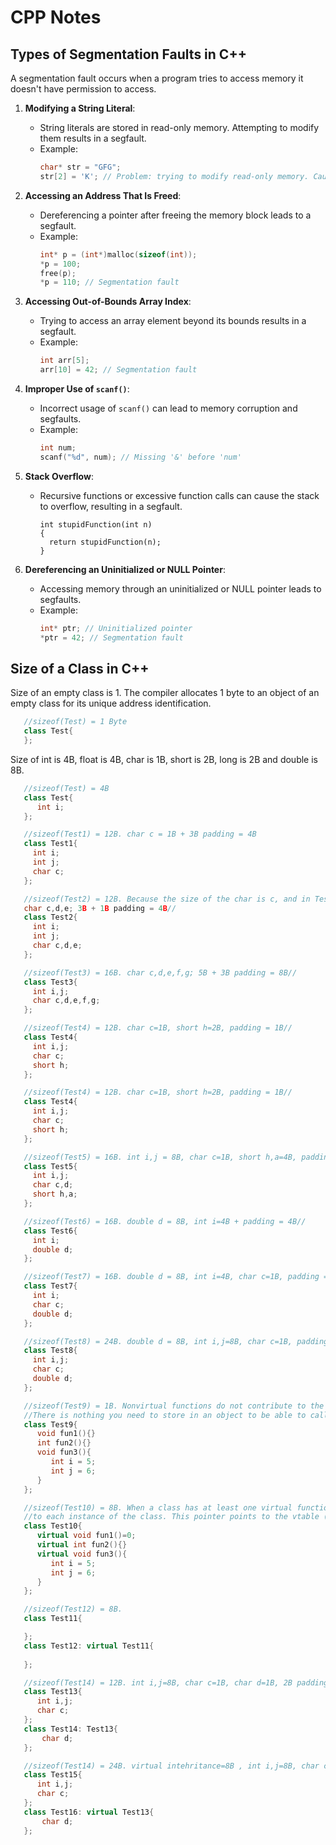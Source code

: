 # CPP Notes

## Types of Segmentation Faults in C++

A segmentation fault  occurs when a program tries to access memory it doesn't have permission to access.
1. **Modifying a String Literal**:
   - String literals are stored in read-only memory. Attempting to modify them results in a segfault.
   - Example:
     ```cpp
     char* str = "GFG";
     str[2] = 'K'; // Problem: trying to modify read-only memory. Causes a segfault
     ```

2. **Accessing an Address That Is Freed**:
   - Dereferencing a pointer after freeing the memory block leads to a segfault.
   - Example:
     ```cpp
     int* p = (int*)malloc(sizeof(int));
     *p = 100;
     free(p);
     *p = 110; // Segmentation fault
     ```

3. **Accessing Out-of-Bounds Array Index**:
   - Trying to access an array element beyond its bounds results in a segfault.
   - Example:
     ```cpp
     int arr[5];
     arr[10] = 42; // Segmentation fault
     ```

4. **Improper Use of `scanf()`**:
   - Incorrect usage of `scanf()` can lead to memory corruption and segfaults.
   - Example:
     ```cpp
     int num;
     scanf("%d", num); // Missing '&' before 'num'
     ```

5. **Stack Overflow**:
   - Recursive functions or excessive function calls can cause the stack to overflow, resulting in a segfault.
     ```
     int stupidFunction(int n)
     {
       return stupidFunction(n);
     }
     ```

6. **Dereferencing an Uninitialized or NULL Pointer**:
   - Accessing memory through an uninitialized or NULL pointer leads to segfaults.
   - Example:
     ```cpp
     int* ptr; // Uninitialized pointer
     *ptr = 42; // Segmentation fault
     ```


## Size of a Class in C++

Size of an empty class is 1. The compiler allocates 1 byte to an object of an empty class for its unique address identification. 
```cpp
   //sizeof(Test) = 1 Byte
   class Test{
   };
```
Size of int is 4B, float is 4B, char is 1B, short is 2B, long is 2B and double is 8B. 

```cpp
   //sizeof(Test) = 4B
   class Test{
      int i;
   };

   //sizeof(Test1) = 12B. char c = 1B + 3B padding = 4B
   class Test1{
     int i;
     int j;
     char c;
   };

   //sizeof(Test2) = 12B. Because the size of the char is c, and in Test1, padding was added to the size of extra 3 bytes, hence in test2 the size is still 12B, because
   char c,d,e; 3B + 1B padding = 4B//
   class Test2{
     int i;
     int j;
     char c,d,e;
   };

   //sizeof(Test3) = 16B. char c,d,e,f,g; 5B + 3B padding = 8B//
   class Test3{
     int i,j;
     char c,d,e,f,g;
   };

   //sizeof(Test4) = 12B. char c=1B, short h=2B, padding = 1B//
   class Test4{
     int i,j;
     char c;
     short h;
   };

   //sizeof(Test4) = 12B. char c=1B, short h=2B, padding = 1B//
   class Test4{
     int i,j;
     char c;
     short h;
   };

   //sizeof(Test5) = 16B. int i,j = 8B, char c=1B, short h,a=4B, padding = 3B//
   class Test5{
     int i,j;
     char c,d;
     short h,a;
   };

   //sizeof(Test6) = 16B. double d = 8B, int i=4B + padding = 4B//
   class Test6{
     int i;
     double d;
   };

   //sizeof(Test7) = 16B. double d = 8B, int i=4B, char c=1B, padding = 4B//
   class Test7{
     int i;
     char c;
     double d;
   };

   //sizeof(Test8) = 24B. double d = 8B, int i,j=8B, char c=1B, padding = 7B//
   class Test8{
     int i,j;
     char c;
     double d;
   };

   //sizeof(Test9) = 1B. Nonvirtual functions do not contribute to the object size at all.
   //There is nothing you need to store in an object to be able to call its nonvirtual member function.
   class Test9{
      void fun1(){}
      int fun2(){}
      void fun3(){
         int i = 5;
         int j = 6;
      }
   };

   //sizeof(Test10) = 8B. When a class has at least one virtual function, the compiler typically adds a hidden pointer, often called the `vptr` (virtual table pointer),
   //to each instance of the class. This pointer points to the vtable (virtual table), which contains the addresses of the virtual functions.
   class Test10{
      virtual void fun1()=0;
      virtual int fun2(){}
      virtual void fun3(){
         int i = 5;
         int j = 6;
      }
   };

   //sizeof(Test12) = 8B.
   class Test11{

   };
   class Test12: virtual Test11{
    
   };

   //sizeof(Test14) = 12B. int i,j=8B, char c=1B, char d=1B, 2B padding.
   class Test13{
      int i,j;
      char c;
   };
   class Test14: Test13{
       char d;
   };

   //sizeof(Test14) = 24B. virtual intehritance=8B , int i,j=8B, char c=1B, char d=1B, 6B padding.
   class Test15{
      int i,j;
      char c;
   };
   class Test16: virtual Test13{
       char d;
   };

```
















